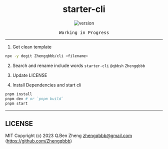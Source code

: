 <h1 align="center">starter-cli</h1>

<p align="center">
  <img alt="version" src="https://img.shields.io/npm/v/@qbbsh/starter-cli?color=212121&label=">
</p>

<pre align="center">Working in Progress</pre>

---

1. Get clean template

```sh
npx -y degit Zhengqbbb/cli <filename>
```

2. Search and rename include words `starter-cli` `@qbbsh` `Zhengqbbb`

3. Update LICENSE

4. Install Dependencies and start cli

```sh
pnpm install
pnpm dev # or `pnpm build`
pnpm start
```

---

## LICENSE

MIT
Copyright (c) 2023 Q.Ben Zheng <zhengqbbb@gmail.com> (https://github.com/Zhengqbbb)
